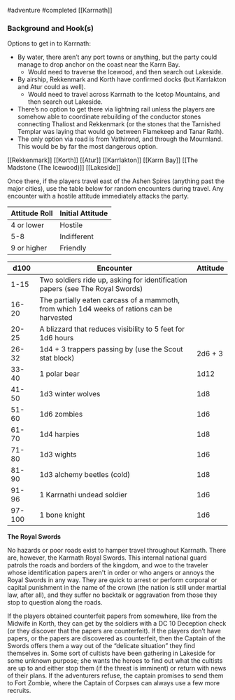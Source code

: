  #adventure #completed [[Karrnath]]

### Background and Hook(s)

Options to get in to Karrnath:

- By water, there aren’t any port towns or anything, but the party could manage to drop anchor on the coast near the Karrn Bay.
    - Would need to traverse the Icewood, and then search out Lakeside.
- By airship, Rekkenmark and Korth have confirmed docks (but Karrlakton and Atur could as well).
    - Would need to travel across Karrnath to the Icetop Mountains, and then search out Lakeside.
- There’s no option to get there via lightning rail unless the players are somehow able to coordinate rebuilding of the conductor stones connecting Thaliost and Rekkenmark (or the stones that the Tarnished Templar was laying that would go between Flamekeep and Tanar Rath).
- The only option via road is from Vathirond, and through the Mournland. This would be by far the most dangerous option.

[[Rekkenmark]]
[[Korth]]
[[Atur]]
[[Karrlakton]]
[[Karrn Bay]]
[[The Madstone (The Icewood)]]
[[Lakeside]]

Once there, if the players travel east of the Ashen Spires (anything past the major cities), use the table below for random encounters during travel. Any encounter with a hostile attitude immediately attacks the party.

| Attitude Roll | Initial Attitude |
| ------------- | ---------------- |
| 4 or lower    | Hostile          |
| 5-8           | Indifferent      |
| 9 or higher   | Friendly         |

| d100 | Encounter | Attitude |
| --- | --- | --- |
| 1-15 | Two soldiers ride up, asking for identification papers (see The Royal Swords) |  |
| 16-20 | The partially eaten carcass of a mammoth, from which 1d4 weeks of rations can be harvested |  |
| 20-25 | A blizzard that reduces visibility to 5 feet for 1d6 hours |  |
| 26-32 | 1d4 + 3 trappers passing by (use the Scout stat block) | 2d6 + 3 |
| 33-40 | 1 polar bear | 1d12 |
| 41-50 | 1d3 winter wolves | 1d8 |
| 51-60 | 1d6 zombies | 1d6 |
| 61-70 | 1d4 harpies | 1d8 |
| 71-80 | 1d3 wights | 1d6 |
| 81-90 | 1d3 alchemy beetles (cold) | 1d8 |
| 91-96 | 1 Karrnathi undead soldier | 1d6 |
| 97-100 | 1 bone knight | 1d6 |

**The Royal Swords**

No hazards or poor roads exist to hamper travel throughout Karrnath. There are, however, the Karrnath Royal Swords. This internal national guard patrols the roads and borders of the kingdom, and woe to the traveler whose identification papers aren't in order or who angers or annoys the Royal Swords in any way. They are quick to arrest or perform corporal or capital punishment in the name of the crown (the nation is still under martial law, after all), and they suffer no backtalk or aggravation from those they stop to question along the roads.

If the players obtained counterfeit papers from somewhere, like from the Midwife in Korth, they can get by the soldiers with a DC 10 Deception check (or they discover that the papers are counterfeit). If the players don’t have papers, or the papers are discovered as counterfeit, then the Captain of the Swords offers them a way out of the “delicate situation” they find themselves in. Some sort of cultists have been gathering in Lakeside for some unknown purpose; she wants the heroes to find out what the cultists are up to and either stop them (if the threat is imminent) or return with news of their plans. If the adventurers refuse, the captain promises to send them to Fort Zombie, where the Captain of Corpses can always use a few more recruits.
